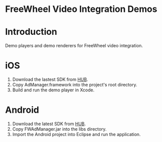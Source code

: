 FreeWheel Video Integration Demos
=================

Introduction
============
Demo players and demo renderers for FreeWheel video integration.

iOS
========
1. Download the lastest SDK from [HUB](http://hub.freewheel.tv/x/FAEt).
2. Copy AdManager.framework into the project's root directory.
3. Build and run the demo player in Xcode.

Android
========
1. Download the latest SDK from [HUB](http://hub.freewheel.tv/x/FAEt).
2. Copy FWAdManager.jar into the libs directory.
3. Import the Android project into Eclipse and run the application.


